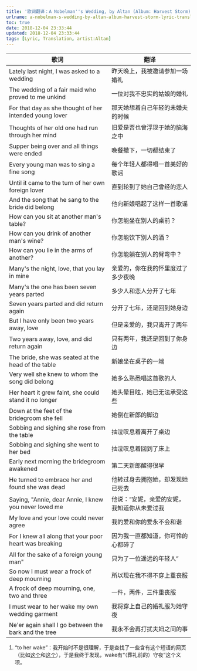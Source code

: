 ```yaml
---
title: '歌词翻译：A Nobelman''s Wedding, by Altan (Album: Harvest Storm)'
urlname: a-nobelman-s-wedding-by-altan-album-harvest-storm-lyric-translation
toc: true
date: 2018-12-04 23:33:44
updated: 2018-12-04 23:33:44
tags: [Lyric, Translation, artist:Altan]
---
```


| 歌词                                                    | 翻译                                         |
| ------------------------------------------------------- | -------------------------------------------- |
| Lately last night, I was asked to a wedding             | 昨天晚上，我被邀请参加一场婚礼               |
| The wedding of a fair maid who proved to me unkind      | 一位对我不忠实的姑娘的婚礼                   |
| For that day as she thought of her intended young lover | 那天她想着自己年轻的未婚夫的时候             |
| Thoughts of her old one had run through her mind        | 旧爱是否也曾浮现于她的脑海之中               |
| Supper being over and all things were ended             | 晚餐撤下，一切都结束了                       |
| Every young man was to sing a fine song                 | 每个年轻人都得唱一首美好的歌谣               |
| Until it came to the turn of her own foreign lover      | 直到轮到了她自己曾经的恋人                   |
| And the song that he sang to the bride did belong       | 他向新娘唱起了这样一首歌谣                   |
| How can you sit at another man's table?                 | 你怎能坐在别人的桌前？                       |
| How can you drink of another man's wine?                | 你怎能饮下别人的酒？                         |
| How can you lie in the arms of another?                 | 你怎能躺在别人的臂弯中？                     |
| Many's the night, love, that you lay in mine            | 亲爱的，你在我的怀里度过了多少夜晚           |
| Many's the one has been seven years parted              | 多少人和恋人分开了七年                       |
| Seven years parted and did return again                 | 分开了七年，还是回到她身边                   |
| But I have only been two years away, love               | 但是亲爱的，我只离开了两年                   |
| Two years away, love, and did return again              | 只有两年，我还是回到了你身边                 |
| The bride, she was seated at the head of the table      | 新娘坐在桌子的一端                           |
| Very well she knew to whom the song did belong          | 她多么熟悉唱这首歌的人                       |
| Her heart it grew faint, she could stand it no longer   | 她头晕目眩，她已无法承受这些                 |
| Down at the feet of the bridegroom she fell             | 她倒在新郎的脚边                             |
| Sobbing and sighing she rose from the table             | 抽泣叹息着离开了桌边                         |
| Sobbing and sighing she went to her bed                 | 抽泣叹息着回到了床上                         |
| Early next morning the bridegroom awakened              | 第二天新郎醒得很早                           |
| He turned to embrace her and found she was dead         | 他转过身去拥抱她，却发现她已死去             |
| Saying, "Annie, dear Annie, I knew you never loved me   | 他说：“安妮，亲爱的安妮，我知道你从未爱过我  |
| My love and your love could never agree                 | 我的爱和你的爱永不会和谐                     |
| For I knew all along that your poor heart was breaking  | 因为我一直都知道，你可怜的心都碎了           |
| All for the sake of a foreign young man"                | 只为了一位遥远的年轻人”                      |
| So now I must wear a frock of deep mourning             | 所以现在我不得不穿上重丧服                   |
| A frock of deep mourning, one, two and three            | 一件，两件，三件重丧服                       |
| I must wear to her wake my own wedding garment          | 我将穿上自己的婚礼服为她守夜                 |
| Ne'er again shall I go between the bark and the tree    | 我永不会再打扰夫妇之间的事                   |

1. “to her wake”：我开始时不是很理解，于是查找了一些含有这个短语的网页（比如[这个](https://books.google.com/books?id=RjhhBAAAQBAJ&pg=PA44&lpg=PA44&dq=%22to+her+wake%22&source=bl&ots=D5Iu91EVrD&sig=YNdppcPbl-K2-MznSoYUjRb5J-c&hl=zh-CN&sa=X&ved=2ahUKEwiHhLH3wYbfAhXQhOAKHdefAYQQ6AEwCHoECAMQAQ#v=onepage&q=%22to%20her%20wake%22&f=false)和[这个](http://forums.sherdog.com/threads/dragging-my-feet-about-to-go-to-her-wake.3745621/)），于是我终于发现，wake有“（葬礼前的）守夜”这个义项。